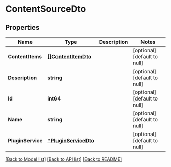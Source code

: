 # ContentSourceDto

## Properties
Name | Type | Description | Notes
------------ | ------------- | ------------- | -------------
**ContentItems** | [**[]ContentItemDto**](ContentItemDto.md) |  | [optional] [default to null]
**Description** | **string** |  | [optional] [default to null]
**Id** | **int64** |  | [optional] [default to null]
**Name** | **string** |  | [optional] [default to null]
**PluginService** | [***PluginServiceDto**](PluginServiceDto.md) |  | [optional] [default to null]

[[Back to Model list]](../README.md#documentation-for-models) [[Back to API list]](../README.md#documentation-for-api-endpoints) [[Back to README]](../README.md)


